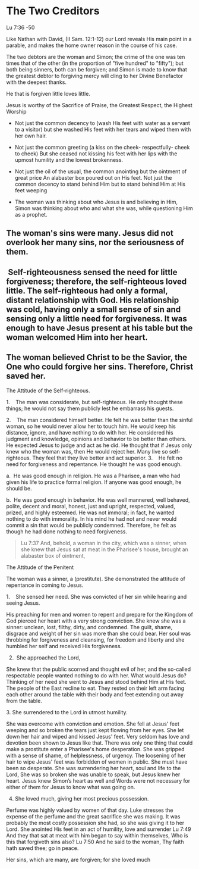 # The Two Creditors
Lu 7:36 -50

Like Nathan with David, (II Sam. 12:1-12) our Lord reveals His main point in a parable, and makes the home owner reason in the course of his case.

The two debtors are the woman and Simon; the crime of the one was ten times that of the other (in the proportion of "five hundred" to "fifty"); but both being sinners, both can be forgiven; and Simon is made to know that the greatest debtor to forgiving mercy will cling to her Divine Benefactor with the deepest thanks.

He that is forgiven little loves little.

Jesus is worthy of the Sacrifice of Praise, the Greatest Respect, the Highest Worship

- Not just the common decency to (wash His feet with water as a servant to a visitor) but she washed His feet with her tears and wiped them with her own hair.

- Not just the common greeting (a kiss on the cheek- respectfully- cheek to cheek)
But she ceased not kissing his feet with her lips with the upmost humility and the lowest brokenness.

- Not just the oil of the usual, the common anointing but the ointment of great price
An alabaster box poured out on His feet.
Not just the common decency to stand behind Him but to stand behind Him at His feet weeping

- The woman was thinking about who Jesus is and believing in Him, Simon was thinking about who and what she was, while questioning Him as a prophet.

## The woman's sins were many. Jesus did not overlook her many sins, nor the seriousness of them.

##  Self-righteousness sensed the need for little forgiveness; therefore, the self-righteous loved little. The self-righteous had only a formal, distant relationship with God. His relationship was cold, having only a small sense of sin and sensing only a little need for forgiveness. It was enough to have Jesus present at his table but the woman welcomed Him into her heart.

## The woman believed Christ to be the Savior, the One who could forgive her sins. Therefore, Christ saved her.
The Attitude of the Self-righteous.

 1.    The man was considerate, but self-righteous.  He only thought these things;   he   would not say them publicly lest he embarrass his guests.                                                    

2.    The man considered himself better. He felt he was better than the sinful woman, so he would never allow her to touch him. He would keep his distance, ignore, and have nothing to do with her. He considered his judgment and knowledge, opinions and behavior to be better than others. He expected Jesus to judge and act as he did. He thought that if Jesus only knew who the woman was, then He would reject her.             Many live so self-righteous. They feel that they live better and act superior.
3.    He felt no need for forgiveness and repentance. He thought he was good enough.


a.  He was good enough in religion. He was a Pharisee, a man who had given his    life to practice formal religion. If anyone was good enough, he should be.



b.  He was good enough in behavior. He was well mannered, well behaved,     polite, decent and moral, honest, just and upright, respected, valued, prized, and highly esteemed. He was not immoral; in fact, he wanted nothing to do with immorality. In his mind he had not and never would commit a sin that would be publicly condemned. Therefore, he felt as though he had done nothing to need forgiveness.

> Lu 7:37 And, behold, a woman in the city, which was a sinner, when she knew that Jesus sat at meat in the Pharisee's house, brought an alabaster box of ointment,

The Attitude of the Penitent

The woman was a sinner, a (prostitute). She demonstrated the attitude of repentance in coming to Jesus.

1.    She sensed her need. She was convicted of her sin while hearing and seeing Jesus.  

His preaching for men and women to repent and prepare for the Kingdom of God pierced her heart with a very strong conviction. She knew she was a sinner: unclean, lost, filthy, dirty, and condemned. The guilt, shame, disgrace and weight of her sin was more than she could bear. Her soul was throbbing for forgiveness and cleansing, for freedom and liberty and she humbled her self and received His forgiveness.

2.  She approached the Lord,

She knew that the public scorned and thought evil of her, and the so-called respectable people wanted nothing to do with her. What would Jesus do?  Thinking of her need she went to Jesus and stood behind Him at His feet. The people of the East recline to eat. They rested on their left arm facing each other around the table with their body and feet extending out away from the table.

3. She surrendered to the Lord in utmost humility.

She was overcome with conviction and emotion. She fell at Jesus' feet weeping and so broken the tears just kept flowing from her eyes. She let down her hair and wiped and kissed Jesus' feet.  Very seldom has love and devotion been shown to Jesus like that.
There was only one thing that could make a prostitute enter a Pharisee's home desperation. She was gripped with a sense of shame, of helplessness, of urgency. The loosening of her hair to wipe Jesus' feet was forbidden of women in public. She must have been so desperate. She was surrendering her heart, soul and life to the Lord, She was so broken she was unable to speak, but Jesus knew her heart.  Jesus knew Simon’s heart as well and Words were not necessary for either of them for Jesus to know what was going on.

4. She loved much, giving her most precious possession.

Perfume was highly  valued by women of that day.  Luke stresses the expense of the perfume and the great sacrifice she was making. It was probably the most costly possession she had, so she was giving it to her Lord. She anointed His feet in an act of humility, love and surrender      Lu 7:49 And they that sat at meat with him began to say within themselves, Who is this that forgiveth sins also?
Lu 7:50 And he said to the woman, Thy faith hath saved thee; go in peace.

Her sins, which are many, are forgiven; for she loved much

